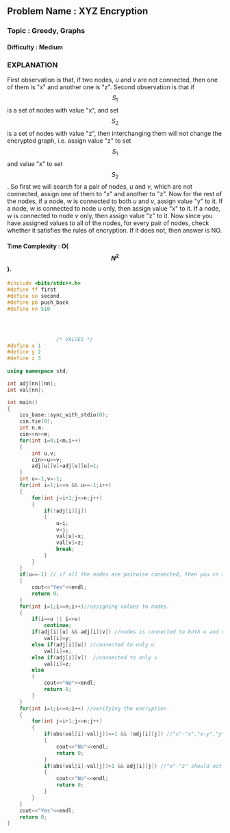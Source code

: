 ## Problem Name : XYZ Encryption

### Topic : Greedy, Graphs

#### Difficulty : Medium

### EXPLANATION

First observation is that, if two nodes, *u* and *v* are not connected, then one of them is "x" and another one is "z". Second observation is that if $$S_1$$ is a set of nodes with value "x", and set $$S_2$$ is a set of nodes with value "z", then interchanging them will not change the encrypted graph, i.e. assign value "z" to set $$S_1$$ and value "x" to set $$S_2$$. So first we will search for a pair of nodes, *u* and *v*, which are not connected, assign one of them to "x" and another to "z". Now for the rest of the nodes, if a node, *w* is connected to both *u* and *v*, assign value "y" to it. If a node, *w* is connected to node *u* only, then assign value "x" to it. If a node, *w* is connected to node *v* only, then assign value "z" to it. Now since you have assigned values to all of the nodes, for every pair of nodes, check whether it satisfies the rules of encryption. If it does not, then answer is NO.

#### Time Complexity : O($$N^2$$).

```c++
#include <bits/stdc++.h>
#define ff first
#define se second
#define pb push_back
#define nn 510




                /* VALUES */
#define x 1
#define y 2
#define z 3
 
using namespace std;

int adj[nn][nn];
int val[nn];

int main()
{
    ios_base::sync_with_stdio(0);
    cin.tie(0);
    int n,m;
    cin>>n>>m;
    for(int i=0;i<m;i++)
    {
        int u,v;
        cin>>u>>v;
        adj[u][v]=adj[v][u]=1;
    }
    int u=-1,v=-1;
    for(int i=1;i<=n && u==-1;i++)
    {
        for(int j=i+1;j<=n;j++)
        {
            if(!adj[i][j])
            {
                u=i;
                v=j;
                val[u]=x;
                val[v]=z;
                break;
            }
        }
    }
    if(u==-1) // if all the nodes are pairwise connected, then you cn assign same value to all the nodes
    {
        cout<<"Yes"<<endl;
        return 0;
    }
    for(int i=1;i<=n;i++)//assigning values to nodes.
    {
        if(i==u || i==v)
            continue;
        if(adj[i][u] && adj[i][v]) //nodes is connected to both u and v.
            val[i]=y;
        else if(adj[i][u]) //connected to only u
            val[i]=x;
        else if(adj[i][v])  //connected to only v
            val[i]=z;
        else
        {
            cout<<"No"<<endl;
            return 0;
        }
    }
    for(int i=1;i<=n;i++) //verifying the encryption
    {
        for(int j=i+1;j<=n;j++)
        {
            if(abs(val[i]-val[j])<=1 && !adj[i][j]) //"x"-"x","x-y","y"-"y","y"-"z","z"-"z" should be connected, otherwise answer is No.
            {
                cout<<"No"<<endl;
                return 0;
            }
            if(abs(val[i]-val[j])>1 && adj[i][j]) //"x"-"z" should not be connected.
            {
                cout<<"No"<<endl;
                return 0;
            }
        }
    }
    cout<<"Yes"<<endl; 
    return 0;
}
```